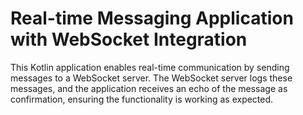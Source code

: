 # Real-time Messaging Application with WebSocket Integration


This Kotlin application enables real-time communication by sending messages to a WebSocket server. The WebSocket server logs these messages, and the application receives an echo of the message as confirmation, ensuring the functionality is working as expected.
